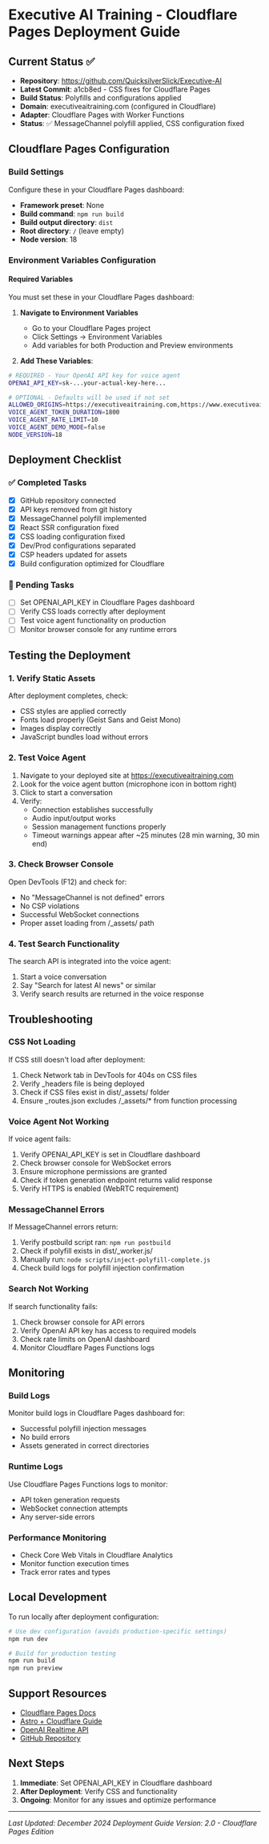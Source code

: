 # Executive AI Training - Cloudflare Pages Deployment Guide

## Current Status ✅
- **Repository**: https://github.com/QuicksilverSlick/Executive-AI
- **Latest Commit**: a1cb8ed - CSS fixes for Cloudflare Pages
- **Build Status**: Polyfills and configurations applied
- **Domain**: executiveaitraining.com (configured in Cloudflare)
- **Adapter**: Cloudflare Pages with Worker Functions
- **Status**: ✅ MessageChannel polyfill applied, CSS configuration fixed

## Cloudflare Pages Configuration

### Build Settings
Configure these in your Cloudflare Pages dashboard:
- **Framework preset**: None
- **Build command**: `npm run build`
- **Build output directory**: `dist`
- **Root directory**: `/` (leave empty)
- **Node version**: 18

### Environment Variables Configuration

#### Required Variables
You must set these in your Cloudflare Pages dashboard:

1. **Navigate to Environment Variables**
   - Go to your Cloudflare Pages project
   - Click Settings → Environment Variables
   - Add variables for both Production and Preview environments

2. **Add These Variables**:

```bash
# REQUIRED - Your OpenAI API key for voice agent
OPENAI_API_KEY=sk-...your-actual-key-here...

# OPTIONAL - Defaults will be used if not set
ALLOWED_ORIGINS=https://executiveaitraining.com,https://www.executiveaitraining.com
VOICE_AGENT_TOKEN_DURATION=1800
VOICE_AGENT_RATE_LIMIT=10
VOICE_AGENT_DEMO_MODE=false
NODE_VERSION=18
```

## Deployment Checklist

### ✅ Completed Tasks
- [x] GitHub repository connected
- [x] API keys removed from git history  
- [x] MessageChannel polyfill implemented
- [x] React SSR configuration fixed
- [x] CSS loading configuration fixed
- [x] Dev/Prod configurations separated
- [x] CSP headers updated for assets
- [x] Build configuration optimized for Cloudflare

### 🔄 Pending Tasks
- [ ] Set OPENAI_API_KEY in Cloudflare Pages dashboard
- [ ] Verify CSS loads correctly after deployment
- [ ] Test voice agent functionality on production
- [ ] Monitor browser console for any runtime errors

## Testing the Deployment

### 1. Verify Static Assets
After deployment completes, check:
- CSS styles are applied correctly
- Fonts load properly (Geist Sans and Geist Mono)
- Images display correctly
- JavaScript bundles load without errors

### 2. Test Voice Agent
1. Navigate to your deployed site at https://executiveaitraining.com
2. Look for the voice agent button (microphone icon in bottom right)
3. Click to start a conversation
4. Verify:
   - Connection establishes successfully
   - Audio input/output works
   - Session management functions properly
   - Timeout warnings appear after ~25 minutes (28 min warning, 30 min end)

### 3. Check Browser Console
Open DevTools (F12) and check for:
- No "MessageChannel is not defined" errors
- No CSP violations
- Successful WebSocket connections
- Proper asset loading from /_assets/ path

### 4. Test Search Functionality
The search API is integrated into the voice agent:
1. Start a voice conversation
2. Say "Search for latest AI news" or similar
3. Verify search results are returned in the voice response

## Troubleshooting

### CSS Not Loading
If CSS still doesn't load after deployment:
1. Check Network tab in DevTools for 404s on CSS files
2. Verify _headers file is being deployed
3. Check if CSS files exist in dist/_assets/ folder
4. Ensure _routes.json excludes /_assets/* from function processing

### Voice Agent Not Working
If voice agent fails:
1. Verify OPENAI_API_KEY is set in Cloudflare dashboard
2. Check browser console for WebSocket errors  
3. Ensure microphone permissions are granted
4. Check if token generation endpoint returns valid response
5. Verify HTTPS is enabled (WebRTC requirement)

### MessageChannel Errors
If MessageChannel errors return:
1. Verify postbuild script ran: `npm run postbuild`
2. Check if polyfill exists in dist/_worker.js/
3. Manually run: `node scripts/inject-polyfill-complete.js`
4. Check build logs for polyfill injection confirmation

### Search Not Working
If search functionality fails:
1. Check browser console for API errors
2. Verify OpenAI API key has access to required models
3. Check rate limits on OpenAI dashboard
4. Monitor Cloudflare Pages Functions logs

## Monitoring

### Build Logs
Monitor build logs in Cloudflare Pages dashboard for:
- Successful polyfill injection messages
- No build errors  
- Assets generated in correct directories

### Runtime Logs
Use Cloudflare Pages Functions logs to monitor:
- API token generation requests
- WebSocket connection attempts
- Any server-side errors

### Performance Monitoring
- Check Core Web Vitals in Cloudflare Analytics
- Monitor function execution times
- Track error rates and types

## Local Development

To run locally after deployment configuration:
```bash
# Use dev configuration (avoids production-specific settings)
npm run dev

# Build for production testing
npm run build
npm run preview
```

## Support Resources

- [Cloudflare Pages Docs](https://developers.cloudflare.com/pages)
- [Astro + Cloudflare Guide](https://docs.astro.build/en/guides/deploy/cloudflare/)
- [OpenAI Realtime API](https://platform.openai.com/docs/guides/realtime)
- [GitHub Repository](https://github.com/QuicksilverSlick/Executive-AI)

## Next Steps

1. **Immediate**: Set OPENAI_API_KEY in Cloudflare dashboard
2. **After Deployment**: Verify CSS and functionality
3. **Ongoing**: Monitor for any issues and optimize performance

---

*Last Updated: December 2024*
*Deployment Guide Version: 2.0 - Cloudflare Pages Edition*